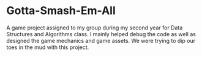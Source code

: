 # Gotta-Smash-Em-All
A game project assigned to my group during my second year for Data Structures and Algorithms class. I mainly helped debug the code as well as designed the game mechanics and game assets. We were trying to dip our toes in the mud with this project.
